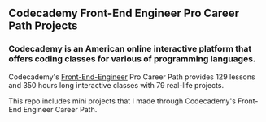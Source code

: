 ## Codecademy Front-End Engineer Pro Career Path Projects

### Codecademy is an American online interactive platform that offers coding classes for various of programming languages.

Codecademy's [Front-End-Engineer](https://www.codecademy.com/learn/paths/front-end-engineer-career-path) Pro Career Path provides 129 lessons and 350 hours long interactive classes with 79 real-life projects.

This repo includes mini projects that I made through Codecademy's Front-End Engineer Career Path.


